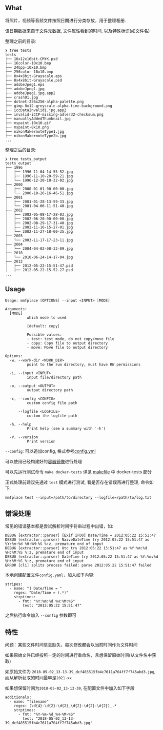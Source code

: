 ## What

将照片，视频等音频文件按照日期进行分类存放，用于整理相册.

该日期数据来自于[文件元数据](https://github.com/drewnoakes/metadata-extractor), 文件属性看到的时间, 以及特殊标识(如文件名)

整理之前的目录:
```
❯ tree tests
tests
├── 10x12x16bit-CMYK.psd
├── 16color-10x10.bmp
├── 24bpp-10x10.bmp
├── 256color-10x10.bmp
├── 8x4x8bit-Grayscale.eps
├── 8x4x8bit-Grayscale.psd
├── adobeJpeg1.eps
├── adobeJpeg1.jpg
├── adobeJpeg1.jpg.app2
├── crash01.jpg
├── dotnet-256x256-alpha-palette.png
├── gimp-8x12-greyscale-alpha-time-background.png
├── iccDataInvalid1.jpg.app2
├── invalid-iCCP-missing-adler32-checksum.png
├── manuallyAddedThumbnail.jpg
├── mspaint-10x10.gif
├── mspaint-8x10.png
├── nikonMakernoteType1.jpg
├── nikonMakernoteType2b.jpg
...

```
整理之后的目录:
```
❯ tree tests_output
tests_output
├── 1996
│   ├── 1996-11-04-14-55-52.jpg
│   ├── 1996-11-10-20-59-21.jpg
│   └── 1996-12-20-18-32-02.jpg
├── 2000
│   ├── 2000-01-01-00-00-00.jpg
│   └── 2000-10-26-16-46-51.jpg
├── 2001
│   ├── 2001-01-28-13-59-33.jpg
│   └── 2001-04-06-11-51-40.jpg
├── 2002
│   ├── 2002-05-08-17-28-03.jpg
│   ├── 2002-06-20-00-00-00.jpg
│   ├── 2002-08-29-17-31-40.jpg
│   ├── 2002-11-16-15-27-01.jpg
│   └── 2002-11-27-18-00-35.jpg
├── 2003
│   └── 2003-11-17-17-23-11.jpg
├── 2004
│   └── 2004-04-02-08-32-09.jpg
├── 2010
│   └── 2010-06-24-14-17-04.jpg
├── 2012
│   ├── 2012-05-22-15-51-47.psd
│   ├── 2012-05-22-15-52-27.psd
...

```

## Usage

```
Usage: mmfplace [OPTIONS] --input <INPUT> [MODE]

Arguments:
  [MODE]
          which mode to used

          [default: copy]

          Possible values:
          - test: test mode, do not copy/move file
          - copy: Copy file to output directory
          - move: Move file to output directory

Options:
  -w, --work-dir <WORK_DIR>
          point to the run directory, must have RW permissions

  -i, --input <INPUT>
          input file/directory path

  -o, --output <OUTPUT>
          output directory path

  -c, --config <CONFIG>
          custom config file path

      --logfile <LOGFILE>
          custom the logfile path

  -h, --help
          Print help (see a summary with '-h')

  -V, --version
          Print version
```

`--config`: 可以追加config, 格式参考[config.yml](./src/config/default_config.yml)

可以使用已经构建好的[容器镜像](https://hub.docker.com/r/idhyt/mmfplace)进行处理

可以先运行测试命令 `make docker-tests` 详见 [makefile](./makefile) 中 docker-tests 部分

正式处理前建议先通过 `test` 模式进行测试, 看是否存在错误再进行整理, 命令如下:

```shell
mmfplace test --input=/path/to/directory --logfile=/path/to/log.txt
```

## 错误处理

常见的错误基本都是尝试解析时间字符串过程中出错，如:

```
DEBUG [extractor::parser] [Exif IFD0] Date/Time = 2012:05:22 15:51:47
DEBUG [extractor::parser] NaiveDateTime try 2012:05:22 15:51:47 as %Y:%m:%d %H:%M:%S %:z, premature end of input
DEBUG [extractor::parser] Utc try 2012:05:22 15:51:47 as %Y:%m:%d %H:%M:%S %:z, premature end of input
DEBUG [extractor::parser] DateTime try 2012:05:22 15:51:47 as %Y:%m:%d %H:%M:%S %:z, premature end of input
ERROR [cli] splits process failed: parse 2012:05:22 15:51:47 failed
```

本地创建配置文件`config.yaml`，加入如下内容:

```
stripes:
  - name: "] Date/Time = "
    regex: "Date/Time = (.*)"
    strptimes:
      - fmt: "%Y:%m:%d %H:%M:%S"
        test: "2012:05:22 15:51:47"
```

之后执行命令加入 `--config` 参数即可


## 特性

问题：某些文件时间信息缺失，每次修改都会以当前时间作为文件时间

如果原始文件已经按照一定的时间进行重命名，且想保留原始时间(从文件名中获取)

如原始文件为 `2018-05-02_13-13-39_dcf485515fb4c7611a704ff7f745abd3.jpg`, 而从解析获取的时间最早是`2021-xx`

如果想保留时间为`2018-05-02_13-13-39`, 在配置文件中加入如下字段

```
additionals:
  - name: "filename" 
    regex: (\d{4}-\d{2}-\d{2}_\d{2}-\d{2}-\d{2})_.*
    strptimes:
      - fmt: "%Y-%m-%d_%H-%M-%S"
        test: "2018-05-02_13-13-39_dcf485515fb4c7611a704ff7f745abd3.jpg"
```
